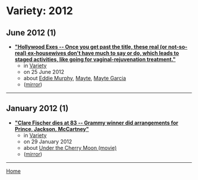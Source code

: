 # Variety: 2012

## June 2012 (1)

 - [**"Hollywood Exes -- Once you get past the title, these real (or not-so-real) ex-housewives don't have much to say or do, which leads to staged activities, like going for vaginal-rejuvenation treatment."**](https://variety.com/2012/tv/reviews/hollywood-exes-1117947822/)
    - in [Variety](../../../publications/u-z/variety/index.md)
    - on 25 June 2012
    - about [Eddie Murphy](../../../topics/eddie-murphy/index.md), [Mayte](../../../topics/mayte/index.md), [Mayte Garcia](../../../topics/mayte-garcia/index.md)
    - ([mirror](https://web.archive.org/web/*/https://variety.com/2012/tv/reviews/hollywood-exes-1117947822/))

----

## January 2012 (1)

 - [**"Clare Fischer dies at 83 -- Grammy winner did arrangements for Prince, Jackson, McCartney"**](https://variety.com/2012/music/news/clare-fischer-dies-at-83-1118049427/)
    - in [Variety](../../../publications/u-z/variety/index.md)
    - on 29 January 2012
    - about [Under the Cherry Moon (movie)](../../../topics/movie/under-the-cherry-moon/index.md)
    - ([mirror](https://web.archive.org/web/*/https://variety.com/2012/music/news/clare-fischer-dies-at-83-1118049427/))

----

[Home](../index.md)
